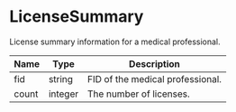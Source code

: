 # LicenseSummary

License summary information for a medical professional.

| Name | Type   | Description |
| - | - | - |
| fid  | string | FID of the medical professional. |
| count | integer | The number of licenses. |
